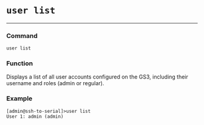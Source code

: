 # `user list`

---

### Command
`user list`

### Function

Displays a list of all user accounts configured on the GS3, including their username and
roles (admin or regular).

### Example
```
[admin@ssh-to-serial]>user list
User 1: admin (admin)
```